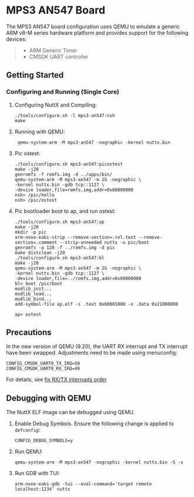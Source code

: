 MPS3 AN547 Board
================

The MPS3 AN547 board configuration uses QEMU to emulate a generic ARM
v8-M series hardware platform and provides support for the following
devices:

> -   ARM Generic Timer
> -   CMSDK UART controller

Getting Started
---------------

### Configuring and Running (Single Core)

1.  Configuring NuttX and Compiling:

        ./tools/configure.sh -l mps3-an547:nsh
        make

2.  Running with QEMU:

         qemu-system-arm -M mps3-an547 -nographic -kernel nuttx.bin

3.  Pic ostest:

        ./tools/configure.sh mps3-an547:picostest
        make -j20
        genromfs -f romfs.img -d ../apps/bin/
        qemu-system-arm -M mps3-an547 -m 2G -nographic \
        -kernel nuttx.bin -gdb tcp::1127 \
        -device loader,file=romfs.img,addr=0x60000000
        nsh> /pic/hello
        nsh> /pic/ostest

4.  Pic bootloader boot to ap, and run ostest:

        ./tools/configure.sh mps3-an547:ap
        make -j20
        mkdir -p pic
        arm-none-eabi-strip --remove-section=.rel.text --remove-section=.comment --strip-unneeded nuttx -o pic/boot
        genromfs -a 128 -f ../romfs.img -d pic
        make distclean -j20
        ./tools/configure.sh mps3-an547:bl
        make -j20
        qemu-system-arm -M mps3-an547 -m 2G -nographic \
        -kernel nuttx.bin -gdb tcp::1127 \
        -device loader,file=../romfs.img,addr=0x60000000
        bl> boot /pic/boot
        modlib_init...
        modlib_load...
        modlib_bind...
        add-symbol-file ap.elf -s .text 0x60001080 -s .data 0x21000000

        ap> ostest

Precautions
-----------

In the new version of QEMU (9.20), the UART RX interrupt and TX
interrupt have been swapped. Adjustments need to be made using
menuconfig:

    CONFIG_CMSDK_UART0_TX_IRQ=50
    CONFIG_CMSDK_UART0_RX_IRQ=49

For details, see [fix RX/TX interrupts
order](https://github.com/qemu/qemu/commit/5a558be93ad628e5bed6e0ee062870f49251725c)

Debugging with QEMU
-------------------

The NuttX ELF image can be debugged using QEMU.

1.  Enable Debug Symbols. Ensure the following change is applied to
    `defconfig`:

        CONFIG_DEBUG_SYMBOLS=y

2.  Run QEMU:

        qemu-system-arm -M mps3-an547 -nographic -kernel nuttx.bin -S -s

3.  Run GDB with TUI:

        arm-none-eabi-gdb -tui --eval-command='target remote localhost:1234' nuttx
